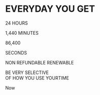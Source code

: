 # EVERYDAY YOU GET

24 HOURS

1,440 MINUTES

86,400

SECONDS

NON <span class="value1">REFUNDABLE RENEWABLE</span>

BE VERY SELECTIVE  
OF HOW YOU USE YOURTIME

Now